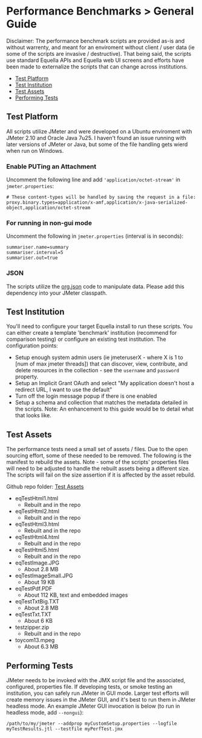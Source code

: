 # Performance Benchmarks > General Guide

Disclaimer: The performance benchmark scripts are provided as-is and without warrenty, and meant for an enviroment without client / user data (ie some of the scripts are invasive / destructive). That being said, the scripts use standard Equella APIs and Equella web UI screens and efforts have been made to externalize the scripts that can change across institutions.

- [Test Platform](https://github.com/equella/equella.github.io/blob/master/equella-tools/performance-benchmarks-general.md#test-platform)
- [Test Institution](https://github.com/equella/equella.github.io/blob/master/equella-tools/performance-benchmarks-general.md#test-institution)
- [Test Assets](https://github.com/equella/equella.github.io/blob/master/equella-tools/performance-benchmarks-general.md#test-assets)
- [Performing Tests](https://github.com/equella/equella.github.io/blob/master/equella-tools/performance-benchmarks-general.md#performing-tests)

## Test Platform

All scripts utilize JMeter and were developed on a Ubuntu enviroment with JMeter 2.10 and Oracle Java 7u25. I haven't found an issue running with later versions of JMeter or Java, but some of the file handling gets wierd when run on Windows.

### Enable PUTing an Attachment

Uncomment the following line and add `'application/octet-stream'` in `jmeter.properties`:

```
# These content-types will be handled by saving the request in a file:
proxy.binary.types=application/x-amf,application/x-java-serialized-object,application/octet-stream
```

### For running in non-gui mode

Uncomment the following in `jmeter.properties` (interval is in seconds):

```
summariser.name=summary
summariser.interval=5
summariser.out=true
```

### JSON

The scripts utilize the [org.json](https://mvnrepository.com/artifact/org.json/json) code to manipulate data. Please add this dependency into your JMeter classpath.

## Test Institution

You'll need to configure your target Equella install to run these scripts. You can either create a template 'benchmark' institution (recommend for comparison testing) or configure an existing test institution. The configuration points:

- Setup enough system admin users (ie jmeteruserX - where X is 1 to [num of max jmeter threads]) that can discover, view, contribute, and delete resources in the collection - see the `username` and `password` property.
- Setup an Implicit Grant OAuth and select "My application doesn't host a redirect URL, I want to use the default"
- Turn off the login message popup if there is one enabled
- Setup a schema and collection that matches the metadata detailed in the scripts. Note: An enhancement to this guide would be to detail what that looks like.

## Test Assets

The performance tests need a small set of assets / files. Due to the open sourcing effort, some of these needed to be removed. The following is the manifest to rebuild the assets. Note - some of the scripts' properties files will need to be adjusted to handle the rebuilt assets being a different size. The scripts will fail on the size assertion if it is affected by the asset rebuild.

Github repo folder: [Test Assets](https://github.com/equella/Equella-Tools/tree/master/performance-benchmarks/assets)

- eqTestHtml1.html
  - Rebuilt and in the repo
- eqTestHtml2.html
  - Rebuilt and in the repo
- eqTestHtml3.html
  - Rebuilt and in the repo
- eqTestHtml4.html
  - Rebuilt and in the repo
- eqTestHtml5.html
  - Rebuilt and in the repo
- eqTestImage.JPG
  - About 2.8 MB
- eqTestImageSmall.JPG
  - About 19 KB
- eqTestPdf.PDF
  - About 112 KB, text and embedded images
- eqTestTxtBig.TXT
  - About 2.8 MB
- eqTestTxt.TXT
  - About 6 KB
- testzipper.zip
  - Rebuilt and in the repo
- toycom13.mpeg
  - About 6.3 MB

## Performing Tests

JMeter needs to be invoked with the JMX script file and the associated, configured, properties file. If developing tests, or smoke testing an institution, you can safely run JMeter in GUI mode. Larger test efforts will create memory issues in the JMeter GUI, and it's best to run them in JMeter headless mode. An example JMeter GUI invocation is below (to run in headless mode, add `--nongui`):

```
/path/to/my/jmeter --addprop myCustomSetup.properties --logfile myTestResults.jtl --testfile myPerfTest.jmx
```
